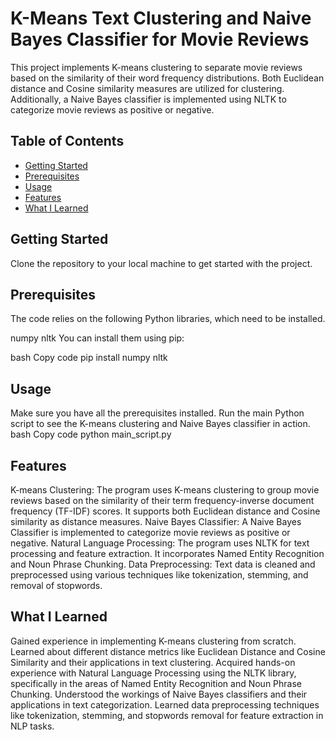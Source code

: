 # K-Means Text Clustering and Naive Bayes Classifier for Movie Reviews

This project implements K-means clustering to separate movie reviews based on the similarity of their word frequency distributions. Both Euclidean distance and Cosine similarity measures are utilized for clustering. Additionally, a Naive Bayes classifier is implemented using NLTK to categorize movie reviews as positive or negative.

## Table of Contents
- [Getting Started](#getting-started)
- [Prerequisites](#prerequisites)
- [Usage](#usage)
- [Features](#features)
- [What I Learned](#what-i-learned)

## Getting Started
Clone the repository to your local machine to get started with the project.

## Prerequisites
The code relies on the following Python libraries, which need to be installed.

numpy
nltk
You can install them using pip:

bash
Copy code
pip install numpy nltk

## Usage
Make sure you have all the prerequisites installed.
Run the main Python script to see the K-means clustering and Naive Bayes classifier in action.
bash
Copy code
python main_script.py

## Features
K-means Clustering: The program uses K-means clustering to group movie reviews based on the similarity of their term frequency-inverse document frequency (TF-IDF) scores. It supports both Euclidean distance and Cosine similarity as distance measures.
Naive Bayes Classifier: A Naive Bayes Classifier is implemented to categorize movie reviews as positive or negative.
Natural Language Processing: The program uses NLTK for text processing and feature extraction. It incorporates Named Entity Recognition and Noun Phrase Chunking.
Data Preprocessing: Text data is cleaned and preprocessed using various techniques like tokenization, stemming, and removal of stopwords.

## What I Learned
Gained experience in implementing K-means clustering from scratch.
Learned about different distance metrics like Euclidean Distance and Cosine Similarity and their applications in text clustering.
Acquired hands-on experience with Natural Language Processing using the NLTK library, specifically in the areas of Named Entity Recognition and Noun Phrase Chunking.
Understood the workings of Naive Bayes classifiers and their applications in text categorization.
Learned data preprocessing techniques like tokenization, stemming, and stopwords removal for feature extraction in NLP tasks.